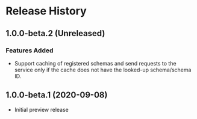 # Release History

## 1.0.0-beta.2 (Unreleased)

### Features Added

- Support caching of registered schemas and send requests to the service only if the cache does not have the looked-up schema/schema ID.


## 1.0.0-beta.1 (2020-09-08)

- Initial preview release
